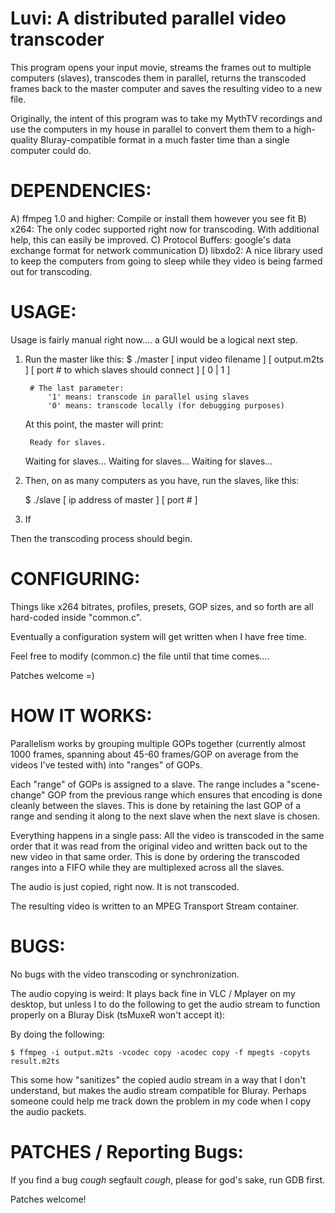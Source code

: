 Luvi: A distributed parallel video transcoder
=============================================

This program opens your input movie, streams the frames out to 
multiple computers (slaves), transcodes them in parallel, 
returns the transcoded frames back to the master computer and 
saves the resulting video to a new file.

Originally, the intent of this program was to take my MythTV 
recordings and use the computers in my house in parallel to convert 
them them to a high-quality Bluray-compatible format in a much 
faster time than a single computer could do.

DEPENDENCIES:
=============================================

A) ffmpeg 1.0 and higher: Compile or install them however you see fit
B) x264: The only codec supported right now for transcoding.
         With additional help, this can easily be improved.
C) Protocol Buffers: google's data exchange format for network communication
D) libxdo2: A nice library used to keep the computers from going to sleep
	    while they video is being farmed out for transcoding.


USAGE:
=============================================
Usage is fairly manual right now.... a GUI would be a logical next step.

1. Run the master like this:
    	$ ./master [ input video filename ] [ output.m2ts ] [ port # to which slaves should connect ] [ 0 | 1 ]

		# The last parameter:
			'1' means: transcode in parallel using slaves
			'0' means: transcode locally (for debugging purposes)

   At this point, the master will print:

        Ready for slaves.
	Waiting for slaves...
	Waiting for slaves...
	Waiting for slaves...

2. Then, on as many computers as you have, run the slaves, like this:

	$ ./slave [ ip address of master ] [ port # ]

3. If 

Then the transcoding process should begin.

CONFIGURING:
=============================================

Things like x264 bitrates, profiles, presets, GOP sizes, and so forth
are all hard-coded inside "common.c".

Eventually a configuration system will get written when I have free time.

Feel free to modify (common.c) the file until that time comes....

Patches welcome =)

HOW IT WORKS:
======================================

Parallelism works by grouping multiple GOPs together (currently almost 1000 frames,
spanning about 45-60 frames/GOP on average from the videos I've tested with) 
into "ranges" of GOPs.

Each "range" of GOPs is assigned to a slave. The range includes a "scene-change" GOP from
the previous range which ensures that encoding is done cleanly between the slaves. This
is done by retaining the last GOP of a range and sending it along to the next slave when
the next slave is chosen.

Everything happens in a single pass: All the video is transcoded in the same order
that it was read from the original video and written back out to the new video in that same
order. This is done by ordering the transcoded ranges into a FIFO while they are multiplexed
across all the slaves.

The audio is just copied, right now. It is not transcoded.

The resulting video is written to an MPEG Transport Stream container.

BUGS:
======================================
No bugs with the video transcoding or synchronization.

The audio copying is weird: It plays back fine in VLC / Mplayer on my desktop,
but unless I to do the following to get the audio stream to function
properly on a Bluray Disk (tsMuxeR won't accept it):

By doing the following:

    $ ffmpeg -i output.m2ts -vcodec copy -acodec copy -f mpegts -copyts result.m2ts

This some how "sanitizes" the copied audio stream in a way that I don't 
understand, but makes the audio stream compatible for Bluray. Perhaps someone 
could help me track down the problem in my code when I copy the audio packets.

PATCHES / Reporting Bugs:
======================================
If you find a bug *cough* segfault *cough*,
please for god's sake, run GDB first.

Patches welcome!
